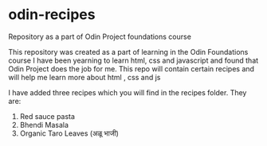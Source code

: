 # odin-recipes
Repository as a part of Odin Project foundations course

This repository was created as a part of learning in the Odin Foundations course
I have been yearning to learn html, css and javascript and found that Odin Project does the job for me.
This repo will contain certain recipes and will help me learn more about html , css and js

I have added three recipes which you will find in the recipes folder. They are:
1) Red sauce pasta
2) Bhendi Masala
3) Organic Taro Leaves (अळू भाजी)
